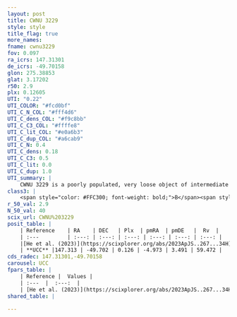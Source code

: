 ```yaml
---
layout: post
title: CWNU 3229
style: style
title_flag: true
more_names: 
fname: cwnu3229
fov: 0.097
ra_icrs: 147.31301
de_icrs: -49.70158
glon: 275.38853
glat: 3.17202
r50: 2.9
plx: 0.12605
UTI: "0.22"
UTI_COLOR: "#fcd0bf"
UTI_C_N_COL: "#fff4d6"
UTI_C_dens_COL: "#f9c8bb"
UTI_C_C3_COL: "#ffffe8"
UTI_C_lit_COL: "#e0a6b3"
UTI_C_dup_COL: "#a6cab9"
UTI_C_N: 0.4
UTI_C_dens: 0.18
UTI_C_C3: 0.5
UTI_C_lit: 0.0
UTI_C_dup: 1.0
UTI_summary: |
    CWNU 3229 is a poorly populated, very loose object of intermediate C3 quality. It was recently reported in the literature.
class3: |
    <span style="color: #FFC300; font-weight: bold;">B</span><span style="color: #FFC300; font-weight: bold;">B</span>
r_50_val: 2.9
N_50_val: 40
scix_url: CWNU%203229
posit_table: |
    | Reference    | RA    | DEC   | Plx  | pmRA  | pmDE   |  Rv  |
    | :---         | :---: | :---: | :---: | :---: | :---: | :---: |
    |[He et al. (2023)](https://scixplorer.org/abs/2023ApJS..267...34H) | 147.314 | -49.702 | 0.129 | -4.976 | 3.491 | 59.47 |
    | **UCC** |147.313 | -49.702 | 0.126 | -4.973 | 3.491 | 59.472 | 
cds_radec: 147.31301,-49.70158
carousel: UCC
fpars_table: |
    | Reference |  Values |
    | :---  |  :---:  |
    | [He et al. (2023)](https://scixplorer.org/abs/2023ApJS..267...34H) | `A0=1.15, m-M=13.6, logA=8.9` |
shared_table: |
    
---
```

